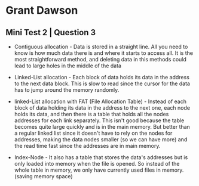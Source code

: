 
# Grant Dawson

## Mini Test 2 | Question 3

* Contiguous allocation - Data is stored in a straight line. All you need to know is how much data there is and where it starts to access all. It is the most straightforward method, and deleting data in this methods could 
lead to large holes in the middle of the data

* Linked-List allocation - Each block of data holds its data in the address to the next data block. This is 
slow to read since the cursor for the data has to jump around the memory randomly.

* linked-List allocation with FAT (File Allocation Table) - Instead of each block of data holding its data in the address to the next one, each node holds its data, and then there is a table that holds all the nodes addresses for each link separately. This isn't good because the table becomes quite large quickly and is in the main memory. But better than a regular linked list since it doesn't have to rely on the nodes for addresses, making the data nodes smaller (so we can have more) and the read time fast since the addresses are in main memory. 

* Index-Node - It also has a table that stores the data's addresses but is only loaded into memory when the file is opened. So instead of the whole table in memory, we only have currently used files in memory. (saving memory space) 


